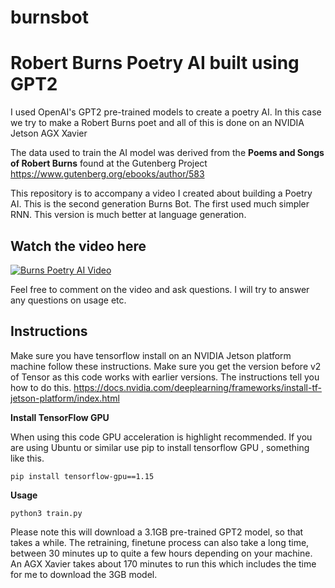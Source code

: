 # burnsbot
# Robert Burns Poetry AI built using GPT2

I used OpenAI's GPT2 pre-trained models to create a poetry AI. In this case we try to make a  Robert Burns poet and all of this is done on an NVIDIA Jetson AGX Xavier

The data used to train the AI model was derived from the **Poems and Songs of Robert Burns** found at the Gutenberg Project 
https://www.gutenberg.org/ebooks/author/583


This repository is to accompany a video I created about building a Poetry AI. This is the second generation Burns Bot. The first used much simpler RNN. This version is much better at language generation. 

## Watch the video here

[![Burns Poetry AI Video](https://img.youtube.com/vi/LjkubM5IIos/0.jpg)](https://www.youtube.com/watch?v=LjkubM5IIos)

Feel free to comment on the video and ask questions. I will try to answer any questions on usage etc. 

## Instructions

Make sure you have tensorflow install on an NVIDIA Jetson platform machine follow these instructions. Make sure you get the version before v2 of Tensor as this code works with earlier versions. The instructions tell you how to do this. 
https://docs.nvidia.com/deeplearning/frameworks/install-tf-jetson-platform/index.html

**Install TensorFlow GPU**

When using this code GPU acceleration is highlight recommended.  If you are using Ubuntu or similar use pip to install tensorflow GPU , something like this. 

`pip install tensorflow-gpu==1.15`

**Usage**

`python3 train.py`

Please note this will download a 3.1GB pre-trained GPT2 model, so that takes a while. The retraining, finetune process can also take a long time, between 30 minutes up to quite a few hours depending on your machine. An AGX Xavier takes about 170 minutes to run this which includes the time for me to download the 3GB model. 



